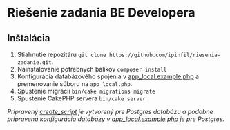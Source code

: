 # Riešenie zadania BE Developera

## Inštalácia

1. Stiahnutie repozitáru `git clone https://github.com/ipinfil/riesenia-zadanie.git`.
2. Nainštalovanie potrebných balíkov `composer install`
3. Konfigurácia databázového spojenia v [app_local.example.php](config/app_local.example.php) a premenovanie súboru na `app_local.php`.
4. Spustenie migrácií `bin/cake migrations migrate`
5. Spustenie CakePHP servera `bin/cake server`

*Pripravený [create_script](create_script.sql) je vytvorený pre Postgres databázu a podobne pripravená konfigurácia databázy v [app_local.example.php](config/app_local.example.php) je pre Postgres.*

